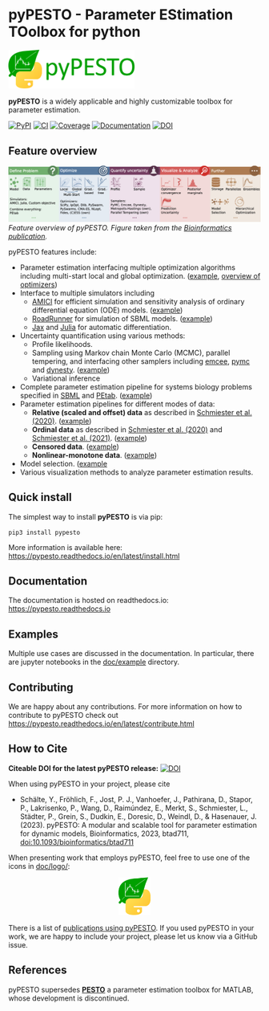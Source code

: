 # pyPESTO - Parameter EStimation TOolbox for python

<img src="https://raw.githubusercontent.com/ICB-DCM/pyPESTO/master/doc/logo/logo_wordmark.png" width="50%" alt="pyPESTO logo"/>

**pyPESTO** is a widely applicable and highly customizable toolbox for
parameter estimation.

[![PyPI](https://badge.fury.io/py/pypesto.svg)](https://badge.fury.io/py/pypesto)
[![CI](https://github.com/ICB-DCM/pyPESTO/workflows/CI/badge.svg)](https://github.com/ICB-DCM/pyPESTO/actions)
[![Coverage](https://codecov.io/gh/ICB-DCM/pyPESTO/branch/master/graph/badge.svg)](https://codecov.io/gh/ICB-DCM/pyPESTO)
[![Documentation](https://readthedocs.org/projects/pypesto/badge/?version=latest)](https://pypesto.readthedocs.io)
[![DOI](https://zenodo.org/badge/DOI/10.5281/zenodo.2553546.svg)](https://doi.org/10.5281/zenodo.2553546)

## Feature overview

![](https://raw.githubusercontent.com/ICB-DCM/pyPESTO/master/doc/gfx/concept_pypesto.png)
*Feature overview of pyPESTO. Figure taken from the [Bioinformatics publication](https://doi.org/10.1093/bioinformatics/btad711).*

pyPESTO features include:

* Parameter estimation interfacing multiple optimization algorithms including
  multi-start local and global optimization. ([example](https://pypesto.readthedocs.io/en/latest/example/getting_started.html),
  [overview of optimizers](https://pypesto.readthedocs.io/en/latest/api/pypesto.optimize.html))
* Interface to multiple simulators including
  * [AMICI](https://github.com/AMICI-dev/AMICI/) for efficient simulation and
    sensitivity analysis of ordinary differential equation (ODE) models. ([example](https://pypesto.readthedocs.io/en/latest/example/amici.html))
  * [RoadRunner](https://libroadrunner.org/) for simulation of SBML models. ([example](https://pypesto.readthedocs.io/en/latest/example/roadrunner.html))
  * [Jax](https://jax.readthedocs.io/en/latest/quickstart.html) and
    [Julia](https://julialang.org) for automatic differentiation.
* Uncertainty quantification using various methods:
  * Profile likelihoods.
  * Sampling using Markov chain Monte Carlo (MCMC), parallel tempering, and
    interfacing other samplers including [emcee](https://emcee.readthedocs.io/en/stable/),
    [pymc](https://www.pymc.io/welcome.html) and
    [dynesty](https://dynesty.readthedocs.io/en/stable/).
    ([example](https://pypesto.readthedocs.io/en/latest/example/sampler_study.html))
  * Variational inference
* Complete parameter estimation pipeline for systems biology problems specified in
  [SBML](http://sbml.org/) and [PEtab](https://github.com/PEtab-dev/PEtab).
  ([example](https://pypesto.readthedocs.io/en/latest/example/petab_import.html))
* Parameter estimation pipelines for different modes of data:
  * **Relative (scaled and offset) data** as described in
    [Schmiester et al. (2020)](https://doi.org/10.1093/bioinformatics/btz581).
    ([example](https://pypesto.readthedocs.io/en/latest/example/relative_data.html))
  * **Ordinal data** as described in
    [Schmiester et al. (2020)](https://doi.org/10.1007/s00285-020-01522-w) and
    [Schmiester et al. (2021)](https://doi.org/10.1093/bioinformatics/btab512).
    ([example](https://pypesto.readthedocs.io/en/latest/example/ordinal_data.html))
  * **Censored data**. ([example](https://pypesto.readthedocs.io/en/latest/example/censored_data.html))
  * **Nonlinear-monotone data**. ([example](https://pypesto.readthedocs.io/en/latest/example/semiquantitative_data.html))
* Model selection. ([example](https://pypesto.readthedocs.io/en/latest/example/model_selection.html)
* Various visualization methods to analyze parameter estimation results.

## Quick install

The simplest way to install **pyPESTO** is via pip:

```shell
pip3 install pypesto
```

More information is available here:
https://pypesto.readthedocs.io/en/latest/install.html

## Documentation

The documentation is hosted on readthedocs.io:
<https://pypesto.readthedocs.io>

## Examples

Multiple use cases are discussed in the documentation. In particular, there are
jupyter notebooks in the [doc/example](doc/example) directory.

## Contributing

We are happy about any contributions. For more information on how to contribute
to pyPESTO check out
<https://pypesto.readthedocs.io/en/latest/contribute.html>

## How to Cite

**Citeable DOI for the latest pyPESTO release:**
[![DOI](https://zenodo.org/badge/DOI/10.5281/zenodo.2553546.svg)](https://doi.org/10.5281/zenodo.2553546)

When using pyPESTO in your project, please cite
* Schälte, Y., Fröhlich, F., Jost, P. J., Vanhoefer, J., Pathirana, D., Stapor, P.,
  Lakrisenko, P., Wang, D., Raimúndez, E., Merkt, S., Schmiester, L., Städter, P.,
  Grein, S., Dudkin, E., Doresic, D., Weindl, D., & Hasenauer, J. (2023). pyPESTO: A
  modular and scalable tool for parameter estimation for dynamic models,
  Bioinformatics, 2023, btad711, [doi:10.1093/bioinformatics/btad711](https://doi.org/10.1093/bioinformatics/btad711)

When presenting work that employs pyPESTO, feel free to use one of the icons in
[doc/logo/](doc/logo):

<p align="center">
  <img src="https://raw.githubusercontent.com/ICB-DCM/pyPESTO/master/doc/logo/logo.png" height="75" alt="AMICI Logo">
</p>

There is a list of [publications using pyPESTO](https://pypesto.readthedocs.io/en/latest/references.html).
If you used pyPESTO in your work, we are happy to include
your project, please let us know via a GitHub issue.

## References

pyPESTO supersedes [**PESTO**](https://github.com/ICB-DCM/PESTO/) a parameter estimation
toolbox for MATLAB, whose development is discontinued.
